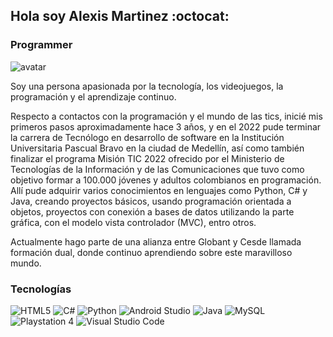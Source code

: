 ## Hola soy Alexis Martinez :octocat:
### Programmer

![avatar](https://firebasestorage.googleapis.com/v0/b/proyecto1cesdeja.appspot.com/o/cartoon-real1%20(1).jpg?alt=media&token=6b0f7890-e528-41f3-bf01-5799eb633aef)

Soy una persona apasionada por la tecnología, los videojuegos, la programación y el aprendizaje continuo.

Respecto a contactos con la programación y el mundo de las tics, inicié mis primeros pasos aproximadamente hace 3 años, y en el 2022 pude terminar la carrera de Tecnólogo en desarrollo de software en la Institución Universitaria Pascual Bravo en la ciudad de Medellín, así como también finalizar el programa Misión TIC 2022 ofrecido por el Ministerio de Tecnologías de la Información y de las Comunicaciones que tuvo como objetivo formar a 100.000 jóvenes y adultos colombianos en programación. Allí pude adquirir varios conocimientos en lenguajes como  Python, C# y Java, creando  proyectos básicos, usando programación orientada a objetos, proyectos con conexión a bases de datos utilizando la parte gráfica, con el modelo vista controlador (MVC), entro otros. 

Actualmente  hago parte de una alianza entre Globant y Cesde llamada formación dual, donde continuo aprendiendo sobre este maravilloso mundo.

### Tecnologías
![HTML5](https://img.shields.io/badge/html5-%23E34F26.svg?style=for-the-badge&logo=html5&logoColor=white)
![C#](https://img.shields.io/badge/c%23-%23239120.svg?style=for-the-badge&logo=c-sharp&logoColor=white)
![Python](https://img.shields.io/badge/python-3670A0?style=for-the-badge&logo=python&logoColor=ffdd54)
![Android Studio](https://img.shields.io/badge/Android%20Studio-3DDC84.svg?style=for-the-badge&logo=android-studio&logoColor=white)
![Java](https://img.shields.io/badge/java-%23ED8B00.svg?style=for-the-badge&logo=java&logoColor=white)
![MySQL](https://img.shields.io/badge/mysql-%2300f.svg?style=for-the-badge&logo=mysql&logoColor=white)
![Playstation 4](https://img.shields.io/badge/Playstation%204-003791?style=for-the-badge&logo=playstation-4&logoColor=white)
![Visual Studio Code](https://img.shields.io/badge/Visual%20Studio%20Code-0078d7.svg?style=for-the-badge&logo=visual-studio-code&logoColor=white)
